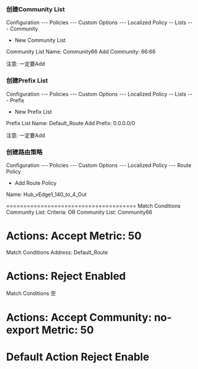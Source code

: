 ### 创建Community List

Configuration --- Policies --- Custom Options --- Localized Policy -- Lists --- Community

+ New Community List

Community List Name: Community66
Add Community: 66:66

注意: 一定要Add

### 创建Prefix List

Configuration --- Policies --- Custom Options --- Localized Policy -- Lists --- Prefix

+ New Prefix List

Prefix List Name: Default_Route
Add Prefix: 0.0.0.0/0

注意: 一定要Add

### 创建路由策略
Configuration --- Policies --- Custom Options --- Localized Policy --- Route Policy

+ Add Route Policy

Name: Hub_vEdge1_140_to_4_Out

======================================
Match Conditions
Community List:
Criteria: OR
Community List: Community66

Actions:
Accept
Metric: 50
======================================
Match Conditions
Address: Default_Route

Actions:
Reject  Enabled
======================================
Match Conditions
空

Actions:
Accept
Community: no-export
Metric: 50
======================================
Default Action
Reject  Enable
======================================